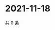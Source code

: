 # 2021-11-18

共 0 条

<!-- BEGIN WEIBO -->
<!-- 最后更新时间 Thu Nov 18 2021 17:14:30 GMT+0800 (China Standard Time) -->

<!-- END WEIBO -->
